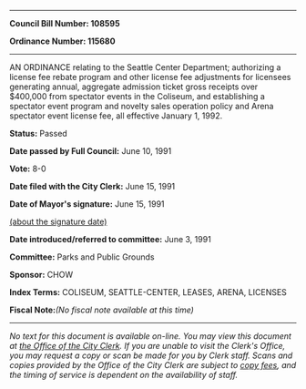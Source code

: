 

********

**Council Bill Number: 108595**
   
**Ordinance Number: 115680**
********

 AN ORDINANCE relating to the Seattle Center Department; authorizing a license fee rebate program and other license fee adjustments for licensees generating annual, aggregate admission ticket gross receipts over $400,000 from spectator events in the Coliseum, and establishing a spectator event program and novelty sales operation policy and Arena spectator event license fee, all effective January 1, 1992.

**Status:** Passed
   
**Date passed by Full Council:** June 10, 1991
   
**Vote:** 8-0
   
**Date filed with the City Clerk:** June 15, 1991
   
**Date of Mayor's signature:** June 15, 1991
   
[(about the signature date)](/~public/approvaldate.htm)
   
   
   
**Date introduced/referred to committee:** June 3, 1991
   
**Committee:** Parks and Public Grounds
   
**Sponsor:** CHOW
   
   
**Index Terms:** COLISEUM, SEATTLE-CENTER, LEASES, ARENA, LICENSES

**Fiscal Note:**_(No fiscal note available at this time)_
********

_No text for this document is available on-line. You may view this document at [the Office of the City Clerk](http://www.seattle.gov/leg/clerk/contactUs.htm). If you are unable to visit the Clerk's Office, you may request a copy or scan be made for you by Clerk staff. Scans and copies provided by the Office of the City Clerk are subject to [copy fees](http://clerk.seattle.gov/~public/clerkfees.htm), and the timing of service is dependent on the availability of staff._

